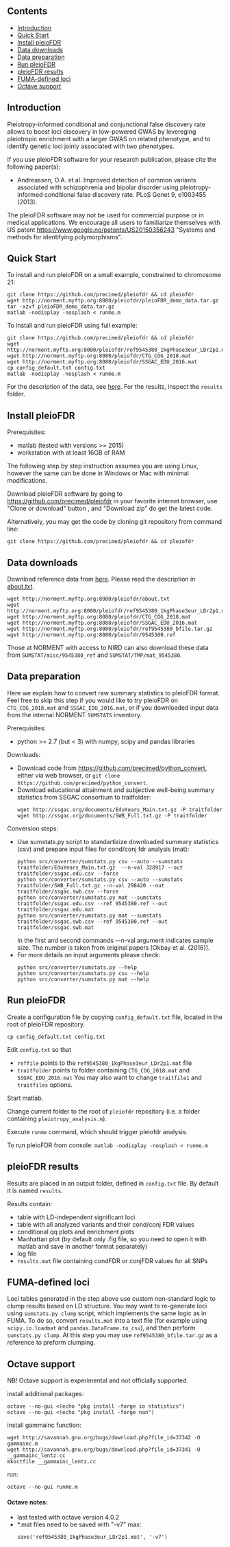 ## Contents

* [Introduction](#introduction)
* [Quick Start](#quick-start)
* [Install pleioFDR](#install-pleiofdr)
* [Data downloads](#data-downloads)
* [Data preparation](#data-preparation)
* [Run pleioFDR](#run-pleiofdr)
* [pleioFDR results](#pleiofdr-results)
* [FUMA-defined loci](#fuma-defined-loci)
* [Octave support](#octave-support)

## Introduction

Pleiotropy-informed conditional and conjunctional false discovery rate allows to boost loci discovery in low-powered GWAS by levereging pleiotropic enrichment with a larger GWAS on related phenotype, and to identify genetic loci joinly associated with two phenotypes.

If you use pleioFDR software for your research publication, please cite the following paper(s):
* Andreassen, O.A. et al. Improved detection of common variants associated with schizophrenia and bipolar disorder using pleiotropy-informed conditional false discovery rate. PLoS Genet 9, e1003455 (2013). 

The pleioFDR software may not be used for commercial purpose or in medical applications.
We encourage all users to familiarize themselves with US patent https://www.google.no/patents/US20150356243 "Systems and methods for identifying polymorphisms".

## Quick Start

To install and run pleioFDR on a small example, constrained to chromosome 21:
```
git clone https://github.com/precimed/pleiofdr && cd pleiofdr
wget http://norment.myftp.org:8080/pleiofdr/pleioFDR_demo_data.tar.gz
tar -xzvf pleioFDR_demo_data.tar.gz
matlab -nodisplay -nosplash < runme.m
```

To install and run pleioFDR using full example:
```
git clone https://github.com/precimed/pleiofdr && cd pleiofdr
wget http://norment.myftp.org:8080/pleiofdr/ref9545380_1kgPhase3eur_LDr2p1.mat
wget http://norment.myftp.org:8080/pleiofdr/CTG_COG_2018.mat
wget http://norment.myftp.org:8080/pleiofdr/SSGAC_EDU_2016.mat
cp config_default.txt config.txt
matlab -nodisplay -nosplash < runme.m
```

For the description of the data, see [here](http://norment.myftp.org:8080/pleiofdr/about.txt).
For the results, inspect the ``results`` folder.

## Install pleioFDR

Prerequisites:
 - matlab (tested with versions >= 2015)
 - workstation with at least 16GB of RAM
 
The following step by step instruction assumes you are using Linux, however the same can be done in Windows or Mac with minimal modifications.

Download pleioFDR software by going to https://github.com/precimed/pleiofdr in your favorite internet browser, use "Clone or download" button , and "Download zip" do get the latest code.
  
Alternatively, you may get the code by cloning git repository from command line:
  ```
  git clone https://github.com/precimed/pleiofdr && cd pleiofdr
  ```

## Data downloads

Download reference data from [here](http://norment.myftp.org:8080/pleiofdr/). 
Please read the description in [about.txt](http://norment.myftp.org:8080/pleiofdr/about.txt).

  ```
  wget http://norment.myftp.org:8080/pleiofdr/about.txt
  wget http://norment.myftp.org:8080/pleiofdr/ref9545380_1kgPhase3eur_LDr2p1.mat
  wget http://norment.myftp.org:8080/pleiofdr/CTG_COG_2018.mat
  wget http://norment.myftp.org:8080/pleiofdr/SSGAC_EDU_2016.mat
  wget http://norment.myftp.org:8080/pleiofdr/ref9545380_bfile.tar.gz
  wget http://norment.myftp.org:8080/pleiofdr/9545380.ref
  ```

Those at NORMENT with access to NIRD can also download these data from ``SUMSTAT/misc/9545380_ref`` and ``SUMSTAT/TMP/mat_9545380``.

## Data preparation

Here we explain how to convert raw summary statistics to pleioFDR format.
Feel free to skip this step if you would like to try pleioFDR on ``CTG_COG_2018.mat`` and ``SSGAC_EDU_2016.mat``,
or if you downloaded input data from the internal NORMENT ``SUMSTATS`` inventory.

Prerequisites:
 - python >= 2.7 (but < 3) with numpy, scipy and pandas libraries

Downloads:
 - Download code from https://github.com/precimed/python_convert, either via web browser, or ``git clone https://github.com/precimed/python_convert``.
 - Download educational attainment and subjective well-being summary statistics
from SSGAC consortium to traitfolder:
   ```
   wget http://ssgac.org/documents/EduYears_Main.txt.gz -P traitfolder
   wget http://ssgac.org/documents/SWB_Full.txt.gz -P traitfolder
   ```

Conversion steps:
  - Use sumstats.py script to standartizize downloaded summary statistics (csv)
and prepare input files for cond/conj fdr analysis (mat):
    ```
    python src/converter/sumstats.py csv --auto --sumstats traitfolder/EduYears_Main.txt.gz  --n-val 328917 --out traitfolder/ssgac.edu.csv --force
    python src/converter/sumstats.py csv --auto --sumstats traitfolder/SWB_Full.txt.gz --n-val 298420 --out traitfolder/ssgac.swb.csv --force
    python src/converter/sumstats.py mat --sumstats traitfolder/ssgac.edu.csv --ref 9545380.ref --out traitfolder/ssgac.edu.mat
    python src/converter/sumstats.py mat --sumstats traitfolder/ssgac.swb.csv --ref 9545380.ref --out traitfolder/ssgac.swb.mat
    ```
    In the first and second commands --n-val argument indicates sample size. The number is taken from original papers [Okbay et al. (2016)].
  - For more details on input arguments please check:
    ```
    python src/converter/sumstats.py --help
    python src/converter/sumstats.py csv --help
    python src/converter/sumstats.py mat --help
    ```
 
## Run pleioFDR

  Create a configuration file by copying ``config_default.txt`` file, located in the root of pleioFDR repository.
  ```
  cp config_default.txt config.txt
  ```
  
  Edit ``config.txt`` so that 
  * ``reffile`` points to the ``ref9545380_1kgPhase3eur_LDr2p1.mat`` file
  * ``traitfolder`` points to folder containing ``CTG_COG_2018.mat`` and ``SSGAC_EDU_2016.mat``
  You may also want to change ``traitfile1`` and ``traitfiles`` options.
  
  Start matlab.
  
  Change current folder to the root of ``pleiofdr`` repository (i.e. a folder containing ``pleiotropy_analysis.m``).
  
  Execute ``runme`` command, which should trigger pleiofdr analysis.

  To run pleioFDR from console:
    ```
    matlab -nodisplay -nosplash < runme.m
    ```
    
## pleioFDR results

  Results are placed in an output folder, defined in ``config.txt`` file. By default it is named ``results``.
  
  Results contain:
   * table with LD-independent significant loci
   * table with all analyzed variants and their cond/conj FDR values
   * conditional qq plots and enrichment plots
   * Manhattan plot (by default only .fig file, so you need to open it with
     matlab and save in another format separately)
   * log file
   * ``results.mat`` file containing condFDR or conjFDR values for all SNPs

## FUMA-defined loci

  Loci tables generated in the step above use custom non-standard logic to clump results based on LD structure.
  You may want to re-generate loci using ``sumstats.py clump`` script, which implements the same logic as in FUMA.
  To do so,  convert ``results.mat`` into a text file (for example using ``scipy.io.loadmat``
  and ``pandas.DataFrame.to_csv``), and then perform ``sumstats.py clump``.
  At this step you may use ``ref9545380_bfile.tar.gz`` as a reference to preform clumping.

## Octave support

NB! Octave support is experimental and not officially supported.

install additional packages:
  ```
  octave --no-gui <(echo "pkg install -forge io statistics")
  octave --no-gui <(echo "pkg install -forge nan")
  ```

install  gammainc function:
  
  ```
  wget http://savannah.gnu.org/bugs/download.php?file_id=37342 -O gammainc.m
  wget http://savannah.gnu.org/bugs/download.php?file_id=37341 -O __gammainc_lentz.cc
  mkoctfile __gammainc_lentz.cc 
  ```

run:

  ```
  octave --no-gui runme.m
  ```

#### Octave notes:
* last tested with octave version 4.0.2
* *.mat files need to be saved with "-v7" max:
  ```
  save('ref9545380_1kgPhase3eur_LDr2p1.mat', '-v7') 
  ```
